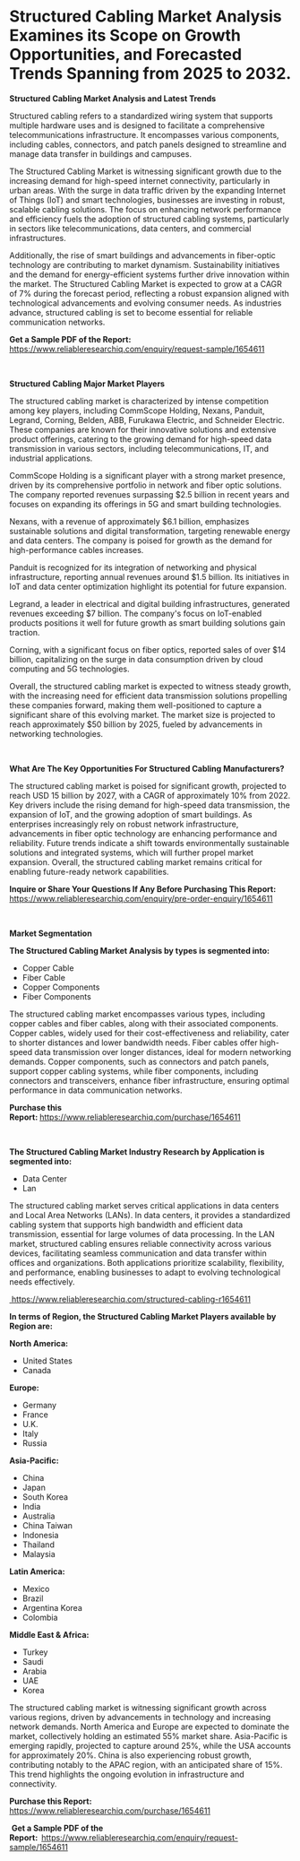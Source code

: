 <p><h1>Structured Cabling Market Analysis Examines its Scope on Growth Opportunities, and Forecasted Trends Spanning from 2025 to 2032.</h1></p><p><strong>Structured Cabling Market Analysis and Latest Trends</strong></p>
<p><p>Structured cabling refers to a standardized wiring system that supports multiple hardware uses and is designed to facilitate a comprehensive telecommunications infrastructure. It encompasses various components, including cables, connectors, and patch panels designed to streamline and manage data transfer in buildings and campuses.</p><p>The Structured Cabling Market is witnessing significant growth due to the increasing demand for high-speed internet connectivity, particularly in urban areas. With the surge in data traffic driven by the expanding Internet of Things (IoT) and smart technologies, businesses are investing in robust, scalable cabling solutions. The focus on enhancing network performance and efficiency fuels the adoption of structured cabling systems, particularly in sectors like telecommunications, data centers, and commercial infrastructures.</p><p>Additionally, the rise of smart buildings and advancements in fiber-optic technology are contributing to market dynamism. Sustainability initiatives and the demand for energy-efficient systems further drive innovation within the market. The Structured Cabling Market is expected to grow at a CAGR of 7% during the forecast period, reflecting a robust expansion aligned with technological advancements and evolving consumer needs. As industries advance, structured cabling is set to become essential for reliable communication networks.</p></p>
<p><strong>Get a Sample PDF of the Report:&nbsp;</strong> <a href="https://www.reliableresearchiq.com/enquiry/request-sample/1654611?utm_campaign=3457&utm_medium=2&utm_source=Github&utm_content=ia&utm_term=16042025&utm_id=structured-cabling">https://www.reliableresearchiq.com/enquiry/request-sample/1654611</a></p>
<p>&nbsp;</p>
<p><strong>Structured Cabling Major Market Players</strong></p>
<p><p>The structured cabling market is characterized by intense competition among key players, including CommScope Holding, Nexans, Panduit, Legrand, Corning, Belden, ABB, Furukawa Electric, and Schneider Electric. These companies are known for their innovative solutions and extensive product offerings, catering to the growing demand for high-speed data transmission in various sectors, including telecommunications, IT, and industrial applications.</p><p>CommScope Holding is a significant player with a strong market presence, driven by its comprehensive portfolio in network and fiber optic solutions. The company reported revenues surpassing $2.5 billion in recent years and focuses on expanding its offerings in 5G and smart building technologies.</p><p>Nexans, with a revenue of approximately $6.1 billion, emphasizes sustainable solutions and digital transformation, targeting renewable energy and data centers. The company is poised for growth as the demand for high-performance cables increases.</p><p>Panduit is recognized for its integration of networking and physical infrastructure, reporting annual revenues around $1.5 billion. Its initiatives in IoT and data center optimization highlight its potential for future expansion.</p><p>Legrand, a leader in electrical and digital building infrastructures, generated revenues exceeding $7 billion. The company's focus on IoT-enabled products positions it well for future growth as smart building solutions gain traction.</p><p>Corning, with a significant focus on fiber optics, reported sales of over $14 billion, capitalizing on the surge in data consumption driven by cloud computing and 5G technologies.</p><p>Overall, the structured cabling market is expected to witness steady growth, with the increasing need for efficient data transmission solutions propelling these companies forward, making them well-positioned to capture a significant share of this evolving market. The market size is projected to reach approximately $50 billion by 2025, fueled by advancements in networking technologies.</p></p>
<p>&nbsp;</p>
<p><strong>What Are The Key Opportunities For Structured Cabling Manufacturers?</strong></p>
<p><p>The structured cabling market is poised for significant growth, projected to reach USD 15 billion by 2027, with a CAGR of approximately 10% from 2022. Key drivers include the rising demand for high-speed data transmission, the expansion of IoT, and the growing adoption of smart buildings. As enterprises increasingly rely on robust network infrastructure, advancements in fiber optic technology are enhancing performance and reliability. Future trends indicate a shift towards environmentally sustainable solutions and integrated systems, which will further propel market expansion. Overall, the structured cabling market remains critical for enabling future-ready network capabilities.</p></p>
<p><strong>Inquire or Share Your Questions If Any Before Purchasing This Report:</strong> <a href="https://www.reliableresearchiq.com/enquiry/pre-order-enquiry/1654611?utm_campaign=3457&utm_medium=2&utm_source=Github&utm_content=ia&utm_term=16042025&utm_id=structured-cabling">https://www.reliableresearchiq.com/enquiry/pre-order-enquiry/1654611</a></p>
<p>&nbsp;</p>
<p><strong>Market Segmentation</strong></p>
<p><strong>The Structured Cabling Market Analysis by types is segmented into:</strong></p>
<p><ul><li>Copper Cable</li><li>Fiber Cable</li><li>Copper Components</li><li>Fiber Components</li></ul></p>
<p><p>The structured cabling market encompasses various types, including copper cables and fiber cables, along with their associated components. Copper cables, widely used for their cost-effectiveness and reliability, cater to shorter distances and lower bandwidth needs. Fiber cables offer high-speed data transmission over longer distances, ideal for modern networking demands. Copper components, such as connectors and patch panels, support copper cabling systems, while fiber components, including connectors and transceivers, enhance fiber infrastructure, ensuring optimal performance in data communication networks.</p></p>
<p><strong>Purchase this Report:&nbsp;</strong><a href="https://www.reliableresearchiq.com/purchase/1654611?utm_campaign=3457&utm_medium=2&utm_source=Github&utm_content=ia&utm_term=16042025&utm_id=structured-cabling">https://www.reliableresearchiq.com/purchase/1654611</a></p>
<p>&nbsp;</p>
<p><strong>The Structured Cabling Market Industry Research by Application is segmented into:</strong></p>
<p><ul><li>Data Center</li><li>Lan</li></ul></p>
<p><p>The structured cabling market serves critical applications in data centers and Local Area Networks (LANs). In data centers, it provides a standardized cabling system that supports high bandwidth and efficient data transmission, essential for large volumes of data processing. In the LAN market, structured cabling ensures reliable connectivity across various devices, facilitating seamless communication and data transfer within offices and organizations. Both applications prioritize scalability, flexibility, and performance, enabling businesses to adapt to evolving technological needs effectively.</p></p>
<p><a href="https://www.reliableresearchiq.com/structured-cabling-r1654611?utm_campaign=3457&utm_medium=2&utm_source=Github&utm_content=ia&utm_term=16042025&utm_id=structured-cabling">&nbsp;https://www.reliableresearchiq.com/structured-cabling-r1654611</a></p>
<p><strong>In terms of Region, the Structured Cabling Market Players available by Region are:</strong></p>
<p>
    <p> <strong> North America: </strong>
        <ul>
            <li>United States</li>
            <li>Canada</li>
        </ul>
        </p> 
    <p> <strong> Europe: </strong>
        <ul>
            <li>Germany</li>
            <li>France</li>
            <li>U.K.</li>
            <li>Italy</li>
            <li>Russia</li>
        </ul>
        </p> 
    <p> <strong> Asia-Pacific: </strong>
        <ul>
            <li>China</li>
            <li>Japan</li>
            <li>South Korea</li>
            <li>India</li>
            <li>Australia</li>
            <li>China Taiwan</li>
            <li>Indonesia</li>
            <li>Thailand</li>
            <li>Malaysia</li>
        </ul>
        </p> 
    <p> <strong> Latin America: </strong>
        <ul>
            <li>Mexico</li>
            <li>Brazil</li>
            <li>Argentina Korea</li>
            <li>Colombia</li>
        </ul>
        </p> 
    <p> <strong> Middle East & Africa: </strong>
        <ul>
            <li>Turkey</li>
            <li>Saudi</li>
            <li>Arabia</li>
            <li>UAE</li>
            <li>Korea</li>
        </ul>
    </p>
    </p>
<p><p>The structured cabling market is witnessing significant growth across various regions, driven by advancements in technology and increasing network demands. North America and Europe are expected to dominate the market, collectively holding an estimated 55% market share. Asia-Pacific is emerging rapidly, projected to capture around 25%, while the USA accounts for approximately 20%. China is also experiencing robust growth, contributing notably to the APAC region, with an anticipated share of 15%. This trend highlights the ongoing evolution in infrastructure and connectivity.</p></p>
<p><strong>Purchase this Report: </strong><a href="https://www.reliableresearchiq.com/purchase/1654611?utm_campaign=3457&utm_medium=2&utm_source=Github&utm_content=ia&utm_term=16042025&utm_id=structured-cabling">https://www.reliableresearchiq.com/purchase/1654611</a></p>
<p>&nbsp;<strong>Get a Sample PDF of the Report:&nbsp;&nbsp;</strong><a href="https://www.reliableresearchiq.com/enquiry/request-sample/1654611?utm_campaign=3457&utm_medium=2&utm_source=Github&utm_content=ia&utm_term=16042025&utm_id=structured-cabling">https://www.reliableresearchiq.com/enquiry/request-sample/1654611</a></p>
<p><strong></strong></p>
<p><p></p><p></p><p></p></p>